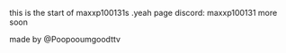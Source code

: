 this is the start of maxxp100131s .yeah page
discord: maxxp100131
more soon 







made by @Poopooumgoodttv
